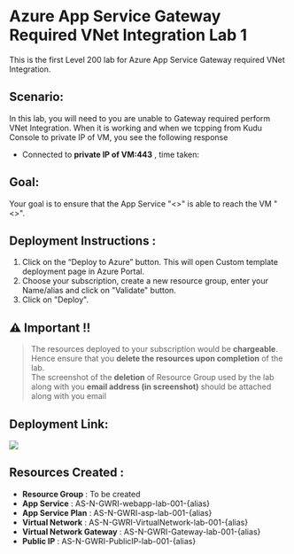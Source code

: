 # Azure App Service Gateway Required VNet Integration  Lab 1

This is the first Level 200 lab for Azure App Service Gateway required VNet Integration.

## Scenario:
In this lab, you will need to you are unable to Gateway required perform VNet Integration.
When it is working and when we tcpping from Kudu Console to private IP of VM, you see the following response
- Connected to **private IP of VM:443** , time taken: <time in ms>

## Goal:
Your goal is to ensure that the App Service "<>" is able to reach the VM "<>". 

## Deployment Instructions :
1.	Click on the “Deploy to Azure” button. 
   This will open Custom template deployment page in Azure Portal. <br>
2.	Choose your subscription, create a new resource group, enter your Name/alias and click on "Validate" button. <br>
3.	Click on "Deploy". <br>

## :warning: **Important !!**<br>
> The resources deployed to your subscription would be **chargeable**. Hence ensure that you **delete the resources upon completion** of the lab.<br>
> The screenshot of the **deletion** of Resource Group used by the lab along with you **email address (in screenshot)** should be attached along with you email 

## Deployment Link:
<a href="https://portal.azure.com/#create/Microsoft.Template/uri/https%3A%2F%2Fraw.githubusercontent.com%2Fvijaysaayi%2FAzure-App-Service-Labs%2Fmain%2FConfig%2FVNet%2520Integration%2FGateway%2520Required%2FLab%2520001%2520-%2520Unable%2520to%2520perform%2520intergration%2Ftemplate.json" target="_blank">
    <img src="https://azurecomcdn.azureedge.net/mediahandler/acomblog/media/Default/blog/deploybutton.png"/>
</a> 

## Resources Created : 
- **Resource  Group**  : To be created
- **App Service**      : AS-N-GWRI-webapp-lab-001-{alias}
- **App Service Plan** : AS-N-GWRI-asp-lab-001-{alias}
- **Virtual Network**  : AS-N-GWRI-VirtualNetwork-lab-001-{alias}
- **Virtual Network Gateway** : AS-N-GWRI-Gateway-lab-001-{alias}
- **Public IP**        : AS-N-GWRI-PublicIP-lab-001-{alias}
   








